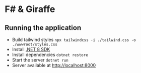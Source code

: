# F# & Giraffe

## Running the application

- Build tailwind styles `npx tailwindcss -i ./tailwind.css -o ./wwwroot/styles.css`
- Install [.NET 8 SDK](https://dotnet.microsoft.com/en-us/download)
- Install dependencies `dotnet restore`
- Start the server `dotnet run`
- Server available at [http://localhost:8000](http://localhost:8000)
